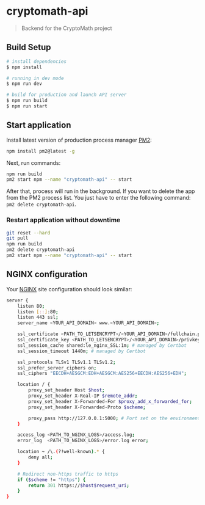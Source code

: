 # cryptomath-api

> Backend for the CryptoMath project

## Build Setup

```bash
# install dependencies
$ npm install

# running in dev mode
$ npm run dev

# build for production and launch API server
$ npm run build
$ npm run start
```

## Start application
Install latest version of production process manager [PM2](http://pm2.keymetrics.io/):
``` bash
npm install pm2@latest -g
```
Next, run commands:
```bash
npm run build
pm2 start npm --name "cryptomath-api" -- start
```
After that, process will run in the background. If you want to delete the app from the PM2 process list. You just have to enter the following command: `pm2 delete cryptomath-api`.

### Restart application without downtime
```bash
git reset --hard
git pull
npm run build
pm2 delete cryptomath-api
pm2 start npm --name "cryptomath-api" -- start
```

## NGINX configuration
Your [NGINX](https://www.nginx.com/) site configuration should look similar:
```bash
server {
    listen 80;
    listen [::]:80;
    listen 443 ssl;
    server_name <YOUR_API_DOMAIN> www.<YOUR_API_DOMAIN>;

    ssl_certificate <PATH_TO_LETSENCRYPT>/<YOUR_API_DOMAIN>/fullchain.pem; # managed by Certbot
    ssl_certificate_key <PATH_TO_LETSENCRYPT>/<YOUR_API_DOMAIN>/privkey.pem; # managed by Certbot
    ssl_session_cache shared:le_nginx_SSL:1m; # managed by Certbot
    ssl_session_timeout 1440m; # managed by Certbot

    ssl_protocols TLSv1 TLSv1.1 TLSv1.2;
    ssl_prefer_server_ciphers on;
    ssl_ciphers "EECDH+AESGCM:EDH+AESGCM:AES256+EECDH:AES256+EDH";

    location / {
        proxy_set_header Host $host;
      	proxy_set_header X-Real-IP $remote_addr;
      	proxy_set_header X-Forwarded-For $proxy_add_x_forwarded_for;
      	proxy_set_header X-Forwarded-Proto $scheme;

        proxy_pass http://127.0.0.1:5000; # Port set on the environment variables of your Node.js part for https (this is the most important part)
    }

    access_log <PATH_TO_NGINX_LOGS>/access.log;
    error_log  <PATH_TO_NGINX_LOGS>/error.log error;

    location ~ /\.(?!well-known).* {
        deny all;
    }

    # Redirect non-https traffic to https
    if ($scheme != "https") {
        return 301 https://$host$request_uri;
    }
}
```
